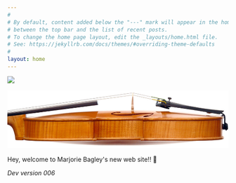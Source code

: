 ```yaml
---
#
# By default, content added below the "---" mark will appear in the home page
# between the top bar and the list of recent posts.
# To change the home page layout, edit the _layouts/home.html file.
# See: https://jekyllrb.com/docs/themes/#overriding-theme-defaults
#
layout: home
---
```


<div><img src="images/cropped-header_violin.jpg alt="side view of violin" /></div>

![side view of violin](images/cropped-header_violin.jpg)

<p>Hey, welcome to Marjorie Bagley's new web site!! 🎉</p>

<p><em>Dev version 006</em></p>
